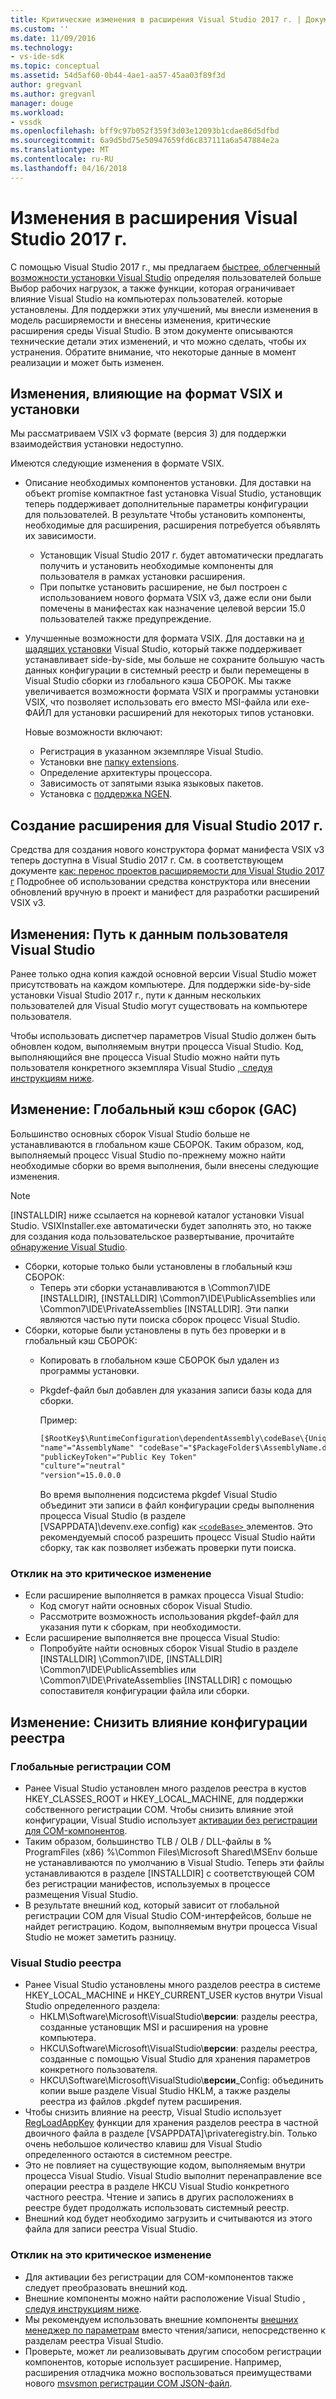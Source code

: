 ```yaml
---
title: Критические изменения в расширения Visual Studio 2017 г. | Документы Microsoft
ms.custom: ''
ms.date: 11/09/2016
ms.technology:
- vs-ide-sdk
ms.topic: conceptual
ms.assetid: 54d5af60-0b44-4ae1-aa57-45aa03f89f3d
author: gregvanl
ms.author: gregvanl
manager: douge
ms.workload:
- vssdk
ms.openlocfilehash: bff9c97b052f359f3d03e12093b1cdae86d5dfbd
ms.sourcegitcommit: 6a9d5bd75e50947659fd6c837111a6a547884e2a
ms.translationtype: MT
ms.contentlocale: ru-RU
ms.lasthandoff: 04/16/2018
---
```

# <a name="changes-in-visual-studio-2017-extensibility"></a>Изменения в расширения Visual Studio 2017 г.

С помощью Visual Studio 2017 г., мы предлагаем [быстрее, облегченный возможности установки Visual Studio](https://blogs.msdn.microsoft.com/visualstudio/2016/04/01/faster-leaner-visual-studio-installer) определяя пользователей больше Выбор рабочих нагрузок, а также функции, которая ограничивает влияние Visual Studio на компьютерах пользователей. которые установлены. Для поддержки этих улучшений, мы внесли изменения в модель расширяемости и внесены изменения, критические расширения среды Visual Studio. В этом документе описываются технические детали этих изменений, и что можно сделать, чтобы их устранения. Обратите внимание, что некоторые данные в момент реализации и может быть изменен.

## <a name="changes-affecting-vsix-format-and-installation"></a>Изменения, влияющие на формат VSIX и установки

Мы рассматриваем VSIX v3 формате (версия 3) для поддержки взаимодействия установки недоступно.

Имеются следующие изменения в формате VSIX.

* Описание необходимых компонентов установки. Для доставки на объект promise компактное fast установка Visual Studio, установщик теперь поддерживает дополнительные параметры конфигурации для пользователей. В результате Чтобы установить компоненты, необходимые для расширения, расширения потребуется объявлять их зависимости.
  * Установщик Visual Studio 2017 г. будет автоматически предлагать получить и установить необходимые компоненты для пользователя в рамках установки расширения.
  * При попытке установить расширение, не был построен с использованием нового формата VSIX v3, даже если они были помечены в манифестах как назначение целевой версии 15.0 пользователей также предупреждение.
* Улучшенные возможности для формата VSIX. Для доставки на [и щадящих установки](https://blogs.msdn.microsoft.com/visualstudio/2016/04/25/anatomy-of-a-low-impact-visual-studio-install) Visual Studio, который также поддерживает устанавливает side-by-side, мы больше не сохраните большую часть данных конфигурации в системный реестр и были перемещены в Visual Studio сборки из глобального кэша СБОРОК. Мы также увеличивается возможности формата VSIX и программы установки VSIX, что позволяет использовать его вместо MSI-файла или exe-ФАЙЛ для установки расширений для некоторых типов установки.

  Новые возможности включают:

  * Регистрация в указанном экземпляре Visual Studio.
  * Установки вне [папку extensions](set-install-root.md).
  * Определение архитектуры процессора.
  * Зависимость от запятыми языка языковых пакетов.
  * Установка с [поддержка NGEN](ngen-support.md).

## <a name="building-an-extension-for-visual-studio-2017"></a>Создание расширения для Visual Studio 2017 г.

Средства для создания нового конструктора формат манифеста VSIX v3 теперь доступна в Visual Studio 2017 г. См. в соответствующем документе [как: перенос проектов расширяемости для Visual Studio 2017 г](how-to-migrate-extensibility-projects-to-visual-studio-2017.md) Подробнее об использовании средства конструктора или внесении обновлений вручную в проект и манифест для разработки расширений VSIX v3.

## <a name="change-visual-studio-user-data-path"></a>Изменения: Путь к данным пользователя Visual Studio

Ранее только одна копия каждой основной версии Visual Studio может присутствовать на каждом компьютере. Для поддержки side-by-side установки Visual Studio 2017 г., пути к данным нескольких пользователей для Visual Studio могут существовать на компьютере пользователя.

Чтобы использовать диспетчер параметров Visual Studio должен быть обновлен кодом, выполняемым внутри процесса Visual Studio. Код, выполняющийся вне процесса Visual Studio можно найти путь пользователя конкретного экземпляра Visual Studio [, следуя инструкциям ниже](locating-visual-studio.md).

## <a name="change-global-assembly-cache-gac"></a>Изменение: Глобальный кэш сборок (GAC)

Большинство основных сборок Visual Studio больше не устанавливаются в глобальном кэше СБОРОК. Таким образом, код, выполняемый процесс Visual Studio по-прежнему можно найти необходимые сборки во время выполнения, были внесены следующие изменения.

> [!NOTE]
> [INSTALLDIR] ниже ссылается на корневой каталог установки Visual Studio. VSIXInstaller.exe автоматически будет заполнять это, но также для создания кода пользовательское развертывание, прочитайте [обнаружение Visual Studio](locating-visual-studio.md).

* Сборки, которые только были установлены в глобальный кэш СБОРОК:
  * Теперь эти сборки устанавливаются в \Common7\IDE [INSTALLDIR]\, [INSTALLDIR] \Common7\IDE\PublicAssemblies или \Common7\IDE\PrivateAssemblies [INSTALLDIR]. Эти папки являются частью пути поиска сборок процесс Visual Studio.
* Сборки, которые были установлены в путь без проверки и в глобальный кэш СБОРОК:
  * Копировать в глобальном кэше СБОРОК был удален из программы установки.
  * Pkgdef-файл был добавлен для указания записи базы кода для сборки.

    Пример:
    
    ```xml
    [$RootKey$\RuntimeConfiguration\dependentAssembly\codeBase\{UniqueGUID}]
    "name"="AssemblyName" "codeBase"="$PackageFolder$\AssemblyName.dll"
    "publicKeyToken"="Public Key Token"
    "culture"="neutral"
    "version"=15.0.0.0
    ```
    Во время выполнения подсистема pkgdef Visual Studio объединит эти записи в файл конфигурации среды выполнения процесса Visual Studio (в разделе [VSAPPDATA]\devenv.exe.config) как [ `<codeBase>` ](https://msdn.microsoft.com/en-us/library/efs781xb(v=vs.110).aspx) элементов. Это рекомендуемый способ разрешить процесс Visual Studio найти сборку, так как позволяет избежать проверки пути поиска.

### <a name="reacting-to-this-breaking-change"></a>Отклик на это критическое изменение

* Если расширение выполняется в рамках процесса Visual Studio:
  * Код смогут найти основных сборок Visual Studio.
  * Рассмотрите возможность использования pkgdef-файл для указания пути к сборкам, при необходимости.
* Если расширение выполняется вне процесса Visual Studio:
  * Попробуйте найти основных сборок Visual Studio в разделе [INSTALLDIR] \Common7\IDE\, [INSTALLDIR] \Common7\IDE\PublicAssemblies или \Common7\IDE\PrivateAssemblies [INSTALLDIR] с помощью сопоставителя конфигурации файла или сборки.

## <a name="change-reduce-registry-impact"></a>Изменение: Снизить влияние конфигурации реестра

### <a name="global-com-registration"></a>Глобальные регистрации COM

* Ранее Visual Studio установлен много разделов реестра в кустов HKEY_CLASSES_ROOT и HKEY_LOCAL_MACHINE, для поддержки собственного регистрации COM. Чтобы снизить влияние этой конфигурации, Visual Studio использует [активации без регистрации для COM-компонентов](https://msdn.microsoft.com/en-us/library/ms973913.aspx).
* Таким образом, большинство TLB / OLB / DLL-файлы в % ProgramFiles (x86) %\Common Files\Microsoft Shared\MSEnv больше не устанавливаются по умолчанию в Visual Studio. Теперь эти файлы устанавливаются в разделе [INSTALLDIR] с соответствующей COM без регистрации манифестов, используемых в процессе размещения Visual Studio.
* В результате внешний код, который зависит от глобальной регистрации COM для Visual Studio COM-интерфейсов, больше не найдет регистрацию. Кодом, выполняемым внутри процесса Visual Studio не может заметить разницу.

### <a name="visual-studio-registry"></a>Visual Studio реестра

* Ранее Visual Studio установлены много разделов реестра в системе HKEY_LOCAL_MACHINE и HKEY_CURRENT_USER кустов внутри Visual Studio определенного раздела:
  * HKLM\Software\Microsoft\VisualStudio\\**версии**: разделы реестра, созданные установщик MSI и расширения на уровне компьютера.
  * HKCU\Software\Microsoft\VisualStudio\\**версии**: разделы реестра, созданные с помощью Visual Studio для хранения параметров конкретного пользователя.
  * HKCU\Software\Microsoft\VisualStudio\\**версии**_Config: объединить копии выше разделе Visual Studio HKLM, а также разделы реестра из файлов .pkgdef путем расширения.
* Чтобы снизить влияние на реестр, Visual Studio использует [RegLoadAppKey](https://msdn.microsoft.com/en-us/library/windows/desktop/ms724886(v=vs.85).aspx) функции для хранения разделов реестра в частной двоичного файла в разделе [VSAPPDATA]\privateregistry.bin. Только очень небольшое количество клавиш для Visual Studio определенного остаются в системном реестре.
* Это не повлияет на существующие кодом, выполняемым внутри процесса Visual Studio. Visual Studio выполнит перенаправление все операции реестра в разделе HKCU Visual Studio конкретного частного реестра. Чтение и запись в других расположениях в реестре будет продолжать использовать системный реестр.
* Внешний код будет необходимо загрузить и считываются из этого файла для записи реестра Visual Studio.

### <a name="reacting-to-this-breaking-change"></a>Отклик на это критическое изменение

* Для активации без регистрации для COM-компонентов также следует преобразовать внешний код.
* Внешние компоненты можно найти расположение Visual Studio [, следуя инструкциям ниже](https://blogs.msdn.microsoft.com/heaths/2016/09/15/changes-to-visual-studio-15-setup).
* Мы рекомендуем использовать внешние компоненты [внешних менеджер по параметрам](https://msdn.microsoft.com/en-us/library/microsoft.visualstudio.settings.externalsettingsmanager.aspx) вместо чтения/записи, непосредственно к разделам реестра Visual Studio.
* Проверьте, может ли реализовывать другим способом регистрации компонентов, которые использует расширение. Например, расширения отладчика можно воспользоваться преимуществами нового [msvsmon регистрации COM JSON-файл](migrate-debugger-COM-registration.md).
